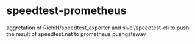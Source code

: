 # speedtest-prometheus
aggretation of RichiH/speedtest_exporter and sivel/speedtest-cli to push the result of speedtest.net to prometheus pushgateway
